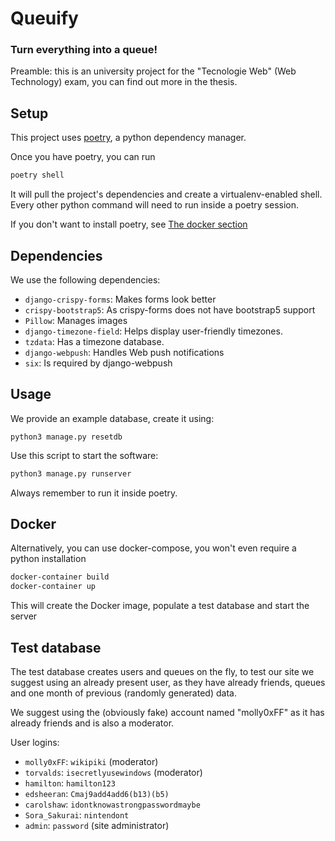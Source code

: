 # Queuify
### Turn everything into a queue!
Preamble: this is an university project for the "Tecnologie Web" (Web Technology) exam,
you can find out more in the thesis.

## Setup
This project uses [poetry](https://python-poetry.org/), a python dependency manager.

Once you have poetry, you can run
```bash
poetry shell
```
It will pull the project's dependencies and create a virtualenv-enabled shell.
Every other python command will need to run inside a poetry session.

If you don't want to install poetry, see [The docker section](#docker)

## Dependencies

We use the following dependencies:
- `django-crispy-forms`: Makes forms look better
- `crispy-bootstrap5`: As crispy-forms does not have bootstrap5 support
- `Pillow`: Manages images
- `django-timezone-field`: Helps display user-friendly timezones.
- `tzdata`: Has a timezone database.
- `django-webpush`: Handles Web push notifications
- `six`: Is required by django-webpush

## Usage
We provide an example database, create it using:
```python3
python3 manage.py resetdb
```

Use this script to start the software:
```bash
python3 manage.py runserver
```

Always remember to run it inside poetry.

## Docker
Alternatively, you can use docker-compose, you won't even require a python installation

```bash
docker-container build
docker-container up
```
This will create the Docker image, populate a test database and start the server

## Test database
The test database creates users and queues on the fly,
to test our site we suggest using an already present user,
as they have already friends, queues and one month of previous (randomly generated) data.

We suggest using the (obviously fake) account named "molly0xFF" as it has already friends and is also a moderator.

User logins:
- `molly0xFF`: `wikipiki` (moderator)
- `torvalds`: `isecretlyusewindows` (moderator)
- `hamilton`: `hamilton123`
- `edsheeran`: `Cmaj9add4add6(b13)(b5)`
- `carolshaw`: `idontknowastrongpasswordmaybe`
- `Sora_Sakurai`: `nintendont`
- `admin`: `password` (site administrator)

